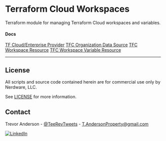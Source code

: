 # Terraform Cloud Workspaces

Terraform module for managing Terraform Cloud workspaces and variables.

#### Docs

[TF Cloud/Enterprise Provider](https://registry.terraform.io/providers/hashicorp/tfe/latest/docs)
[TFC Organization Data Source](https://registry.terraform.io/providers/hashicorp/tfe/latest/docs/data-sources/organization)
[TFC Workspace Resource](https://registry.terraform.io/providers/hashicorp/tfe/latest/docs/resources/workspace)
[TFC Workspace Variable Resource](https://registry.terraform.io/providers/hashicorp/tfe/latest/docs/resources/variable)

---

## License

All scripts and source code contained herein are for commercial use only by Nerdware, LLC.

See [LICENSE](/LICENSE) for more information.

## Contact

Trevor Anderson - [@TeeRevTweets](https://twitter.com/teerevtweets) - T.AndersonProperty@gmail.com

[![LinkedIn][linkedin-shield]][linkedin-url]

<!-- MARKDOWN LINKS & IMAGES -->
<!-- https://www.markdownguide.org/basic-syntax/#reference-style-links -->

[linkedin-url]: https://www.linkedin.com/in/trevor-anderson-3a3b0392/
[linkedin-shield]: https://img.shields.io/badge/LinkedIn-0077B5?logo=linkedin&logoColor=white
